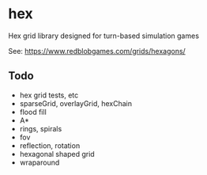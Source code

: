 # hex

Hex grid library designed for turn-based simulation games

See: https://www.redblobgames.com/grids/hexagons/

## Todo

* hex grid tests, etc
* sparseGrid, overlayGrid, hexChain
* flood fill
* A*
* rings, spirals
* fov
* reflection, rotation
* hexagonal shaped grid
* wraparound
